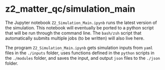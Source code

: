 # z2_matter_qc/simulation_main

The Jupyter notebook `Z2_Simulation_Main.ipynb` runs the latest version of the simulation.
This notebook will eventually be ported to a python script that will be run through the command line.
The `bash/zsh` script that automatically submits multiple jobs (to be written) will also live here. 

The program `Z2_Simulation_Main.ipynb` gets simulation inputs from `yaml` files in the `./inputs` folder,
uses functions defined in the `python` scripts in the `./modules` folder,
and saves the input, and output `json` files to the `./json` folder. 
